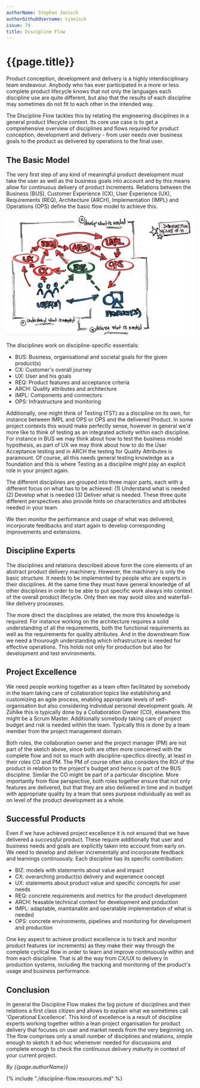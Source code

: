```yaml
---
authorName: Stephan Janisch
authorGithubUsername: sjanisch
issue: 79
title: Discipline Flow
---
```


# {{page.title}}
Product conception, development and delivery is a highly interdisciplinary team endeavour. Anybody who has ever participated in a more or less complete product lifecycle knows that not only the languages each discipline use are quite different, but also that the results of each discipline may sometimes do not fit to each other in the intended way.

The Discipline Flow tackles this by relating the engineering disciplines in a general product lifecycle context. Its core use case is to get a comprehensive overview of disciplines and flows required for product conception, development and delivery - from user needs over business goals to the product as delivered by operations to the final user.

## The Basic Model
The very first step of any kind of meaningful product development must take the user as well as the business goals into account and by this means allow for continuous delivery of product increments. Relations between the Business (BUS), Customer Experience (CX), User Experience (UX), Requirements (REQ), Architecture (ARCH), Implementation (IMPL) and Operations (OPS) define the basic flow model to achieve this.  

![Discipline Flow](./discipline-flow/dflow-sketch.jpg)

The disciplines work on discipline-specific essentials: 

- BUS: Business, organisational and societal goals for the given product(s)
- CX: Customer's overall journey
- UX: User and his goals
- REQ: Product features and acceptance criteria
- ARCH: Quality attributes and architecture
- IMPL: Components and connectors
- OPS: Infrastructure and monitoring

Additionally, one might think of Testing (TST) as a discipline on its own, for instance between IMPL and OPS or OPS and the delivered Product. In some project contexts this would make perfectly sense, however in general we'd more like to think of testing as an integrated activity within each discipline. For instance in BUS we may think about how to test the business model hypothesis, as part of UX we may think about how to do the User Acceptance testing and in ARCH the testing for Quality Attributes is paramount. Of course, all this needs general testing knowledge as a foundation and this is where Testing as a discipline might play an explicit role in your project again.

The different disciplines are grouped into three major parts, each with a different focus on what has to be achieved: (1) Understand what is needed (2) Develop what is needed (3) Deliver what is needed. These three quite different perspectives also provide hints on characteristics and attributes needed in your team.

We then monitor the performance and usage of what was delivered, incorporate feedbacks and start again to develop corresponding improvements and extensions. 


## Discipline Experts 
The disciplines and relations described above form the core elements of an abstract product delivery machinery. However, the machinery is only the basic structure. It needs to be implemented by people who are experts in their disciplines. At the same time they must have general knowledge of all other disciplines in order to be able to put specific work always into context of the overall product lifecycle. Only then we may avoid silos and waterfall-like delivery processes.

The more direct the disciplines are related, the more this knowledge is required. For instance working on the architecture requires a solid understanding of all the requirements, both the functional requirements as well as the requirements for quality attributes. And in the downstream flow we need a thourough understanding which infrastructure is needed for effective operations. This holds not only for production but also for development and test environments.

## Project Excellence 
We need people working together as a team often facilitated by somebody in the team taking care of collaboration topics like establishing and customizing an agile process, enabling appropriate levels of self-organisation but also considering individual personal development goals. At Zühlke this is typically done by a Collaboration Owner (CO), elsewhere this might be a Scrum Master. Additionally somebody taking care of project budget and risk is needed within the team. Typically this is done by a team member from the project management domain.

Both roles, the collaboration owner and the project manager (PM) are not part of the sketch above, since both are often more concerned with the complete flow and not so much with discipline-specifics directly, at least in their roles CO and PM. The PM of course often also considers the ROI of the product in relation to the project's budget and hence is part of the BUS discipline. Similar the CO might be part of a particular discipline. More importantly from flow perspective, both roles together ensure that not only features are delivered, but that they are also delivered in time and in budget with appropriate quality by a team that sees purpose individually as well as on level of the product development as a whole.

## Successful Products
Even if we have achieved project excellence it is not ensured that we have delivered a *successful* product. These require additionally that user and business needs and goals are explicitly taken into account from early on. We need to develop and deliver incrementally and incorporate feedback and learnings continuously. Each discipline has its specific contribution:

- BIZ: models with statements about value and impact
- CX: overarching product(s) delivery and experience concept
- UX: statements about product value and specific concepts for user needs
- REQ: concrete requirements and metrics for the product development
- ARCH: feasable technical context for development and production
- IMPL: adaptable, maintanable and operatable implementation of what is needed
- OPS: concrete environments, pipelines and monitoring for development and production

One key aspect to achieve product excellence is to track and monitor product features (or increments) as they make their way through the complete cyclical flow in order to learn and improve continuously within and from each discipline. That is all the way from CX/UX to delivery in production systems, including the tracking and monitoring of the product's usage and business performance.

## Conclusion
In general the Discipline Flow makes the big picture of disciplines and their relations a first class citizen and allows to explain what we sometimes call 'Operational Excellence'. This kind of excellence is a result of discipline experts working together within a lean project organisation for product delivery that focuses on user and market needs from the very beginning on. The flow comprises only a small number of disciplines and relations, simple enough to sketch it ad-hoc whenenver needed for discussions and complete enough to check the continuous delivery maturity in context of your current project. 

*By {{page.authorName}}*

{% include "./discipline-flow.resources.md" %}
